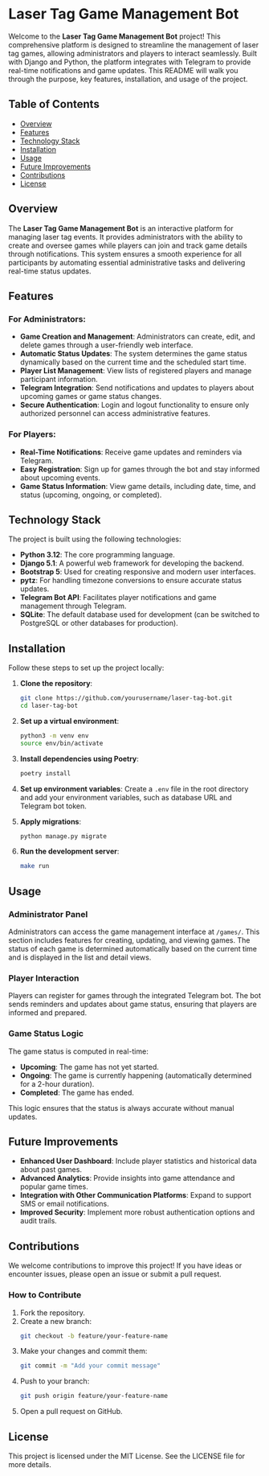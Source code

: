 # Laser Tag Game Management Bot

Welcome to the **Laser Tag Game Management Bot** project! This comprehensive platform is designed to streamline the management of laser tag games, allowing administrators and players to interact seamlessly. Built with Django and Python, the platform integrates with Telegram to provide real-time notifications and game updates. This README will walk you through the purpose, key features, installation, and usage of the project.

## Table of Contents

- [Overview](#overview)
- [Features](#features)
- [Technology Stack](#technology-stack)
- [Installation](#installation)
- [Usage](#usage)
- [Future Improvements](#future-improvements)
- [Contributions](#contributions)
- [License](#license)

## Overview

The **Laser Tag Game Management Bot** is an interactive platform for managing laser tag events. It provides administrators with the ability to create and oversee games while players can join and track game details through notifications. This system ensures a smooth experience for all participants by automating essential administrative tasks and delivering real-time status updates.

## Features

### For Administrators:
- **Game Creation and Management**: Administrators can create, edit, and delete games through a user-friendly web interface.
- **Automatic Status Updates**: The system determines the game status dynamically based on the current time and the scheduled start time.
- **Player List Management**: View lists of registered players and manage participant information.
- **Telegram Integration**: Send notifications and updates to players about upcoming games or game status changes.
- **Secure Authentication**: Login and logout functionality to ensure only authorized personnel can access administrative features.

### For Players:
- **Real-Time Notifications**: Receive game updates and reminders via Telegram.
- **Easy Registration**: Sign up for games through the bot and stay informed about upcoming events.
- **Game Status Information**: View game details, including date, time, and status (upcoming, ongoing, or completed).

## Technology Stack

The project is built using the following technologies:

- **Python 3.12**: The core programming language.
- **Django 5.1**: A powerful web framework for developing the backend.
- **Bootstrap 5**: Used for creating responsive and modern user interfaces.
- **pytz**: For handling timezone conversions to ensure accurate status updates.
- **Telegram Bot API**: Facilitates player notifications and game management through Telegram.
- **SQLite**: The default database used for development (can be switched to PostgreSQL or other databases for production).

## Installation

Follow these steps to set up the project locally:

1. **Clone the repository**:
   ```bash
   git clone https://github.com/yourusername/laser-tag-bot.git
   cd laser-tag-bot
   ```

2. **Set up a virtual environment**:
   ```bash
   python3 -m venv env
   source env/bin/activate
   ```

3. **Install dependencies using Poetry**:
   ```bash
   poetry install
   ```

4. **Set up environment variables**:
   Create a `.env` file in the root directory and add your environment variables, such as database URL and Telegram bot token.

5. **Apply migrations**:
   ```bash
   python manage.py migrate
   ```

6. **Run the development server**:
   ```bash
   make run
   ```

## Usage

### Administrator Panel
Administrators can access the game management interface at `/games/`. This section includes features for creating, updating, and viewing games. The status of each game is determined automatically based on the current time and is displayed in the list and detail views.

### Player Interaction
Players can register for games through the integrated Telegram bot. The bot sends reminders and updates about game status, ensuring that players are informed and prepared.

### Game Status Logic
The game status is computed in real-time:
- **Upcoming**: The game has not yet started.
- **Ongoing**: The game is currently happening (automatically determined for a 2-hour duration).
- **Completed**: The game has ended.

This logic ensures that the status is always accurate without manual updates.

## Future Improvements

- **Enhanced User Dashboard**: Include player statistics and historical data about past games.
- **Advanced Analytics**: Provide insights into game attendance and popular game times.
- **Integration with Other Communication Platforms**: Expand to support SMS or email notifications.
- **Improved Security**: Implement more robust authentication options and audit trails.

## Contributions

We welcome contributions to improve this project! If you have ideas or encounter issues, please open an issue or submit a pull request.

### How to Contribute
1. Fork the repository.
2. Create a new branch:
   ```bash
   git checkout -b feature/your-feature-name
   ```
3. Make your changes and commit them:
   ```bash
   git commit -m "Add your commit message"
   ```
4. Push to your branch:
   ```bash
   git push origin feature/your-feature-name
   ```
5. Open a pull request on GitHub.

## License

This project is licensed under the MIT License. See the LICENSE file for more details.